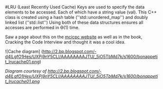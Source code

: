 #LRU (Least Recently Used Cache)
Keys are used to specify the data elements to be accessed. Each of which have a string value (val).
This C++ class is created using a hash table (''std::unordered_map'') and doubly linked list (''std::list'')
Using both of these data structures ensures all accesses are performed in ϴ(1) time.

Saw a page about this on the [mcicpc website](http://mcicpc.cs.atu.edu/archives/2012/mcpc2012/lru/lru.html) as well as in the book, Cracking the Code Interview and thought it was a cool idea.

![Cache diagram]
(http://2.bp.blogspot.com/-d4lLgfO1Hes/UXPj9nY5CLI/AAAAAAAAJTU/_5iO5TbMd7k/s1600/bonappetit_lrucache01.png)

*Diagram courtesy of http://2.bp.blogspot.com/-d4lLgfO1Hes/UXPj9nY5CLI/AAAAAAAAJTU/_5iO5TbMd7k/s1600/bonappetit_lrucache01.png*

